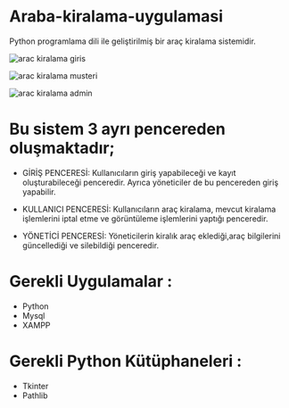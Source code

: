 # Araba-kiralama-uygulamasi
Python programlama dili ile geliştirilmiş bir araç kiralama sistemidir.

![arac kiralama giris](https://github.com/yemresener/Araba-Kiralama-Uygulamasi/assets/169056684/ee516585-cf85-4f5b-b297-440dad8803dd)


![arac kiralama musteri](https://github.com/yemresener/Araba-Kiralama-Uygulamasi/assets/169056684/9fb17ea6-c100-4f4a-b950-17156cde5487)


![arac kiralama admin](https://github.com/yemresener/Araba-Kiralama-Uygulamasi/assets/169056684/f4cef95d-0f59-40f4-a84c-c954f9966a5a)


# Bu sistem 3 ayrı pencereden oluşmaktadır;
* GİRİŞ PENCERESİ: Kullanıcıların giriş yapabileceği ve kayıt oluşturabileceği penceredir. Ayrıca yöneticiler de bu pencereden giriş yapabilir.

* KULLANICI PENCERESİ: Kullanıcıların araç kiralama, mevcut kiralama işlemlerini iptal etme ve görüntüleme işlemlerini yaptığı penceredir.

* YÖNETİCİ PENCERESİ: Yöneticilerin kiralık araç eklediği,araç bilgilerini güncellediği ve silebildiği penceredir.




# Gerekli Uygulamalar :
* Python
* Mysql
* XAMPP

# Gerekli Python Kütüphaneleri :

* Tkinter
* Pathlib



